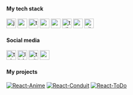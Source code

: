 <h4 align="left">My tech stack</h4>
<div align="left">
  <img src="https://img.shields.io/badge/JavaScript-454545?logo=javascript&logoColor=efd81d&style=for-the-badge" height="25" alt="javascript logo"  />
  <img src="https://img.shields.io/badge/React-454545?logo=react&logoColor=5ed3f3&style=for-the-badge" height="25" alt="react logo"  />
  <img src="https://img.shields.io/badge/TypeScript-454545?logo=typescript&logoColor=3178c6&style=for-the-badge" height="25" alt="typescript logo"  />
  <img src="https://img.shields.io/badge/Zustand-454545?logo=zustand&logoColor=black&style=for-the-badge" height="25" alt="react logo"  />
  <img src="https://img.shields.io/badge/Redux-454545?logo=redux&logoColor=7a50be&style=for-the-badge" height="25" alt="redux logo"  />
  <img src="https://img.shields.io/badge/Tailwind CSS-454545?logo=tailwindcss&logoColor=1dc0cd&style=for-the-badge" height="25" alt="tailwindcss logo"  />
  <img src="https://img.shields.io/badge/Sass-454545?logo=sass&logoColor=ce6b9c&style=for-the-badge" height="25" alt="sass logo"  />
  <img src="https://img.shields.io/badge/Git-454545?logo=git&logoColor=f15639&style=for-the-badge" height="25" alt="git logo"  />
</div>

<h4 align="left">Social media</h4>

[<img src="https://img.shields.io/static/v1?message=Telegram&logo=telegram&label=&color=454545&logoColor=2da7e4&labelColor=&style=for-the-badge" height="25" alt="telegram logo"  />](https://t.me/ScanDave)
[<img src="https://img.shields.io/static/v1?message=LinkedIn&logo=linkedin&label=&color=454545&logoColor=136bc5&labelColor=&style=for-the-badge" height="25" alt="linkedin logo"  />](https://www.linkedin.com/in/grinevigor/)
[<img src="https://img.shields.io/static/v1?message=Twitter&logo=X&label=&color=454545&logoColor=white&labelColor=&style=for-the-badge" height="25" alt="twitter logo"  />](https://x.com/scandavee)
[<img src="https://img.shields.io/static/v1?message=Gmail&logo=gmail&label=&color=454545&logoColor=eb493b&labelColor=&style=for-the-badge" height="25" alt="gmail logo"  />](mailto:i.grinev.dev@gmail.com)

<h4 align="left">My projects</h4>

[![React-Anime](https://img.shields.io/badge/React--Anime-454545?style=for-the-badge)](https://aceptijo.github.io/react-anime/)
[![React-Conduit](https://img.shields.io/badge/React--Conduit-454545?style=for-the-badge)](https://aceptijo.github.io/conduit-front/)
[![React-ToDo](https://img.shields.io/badge/React--ToDo-454545?style=for-the-badge)](https://aceptijo.github.io/reacttodonew/)
